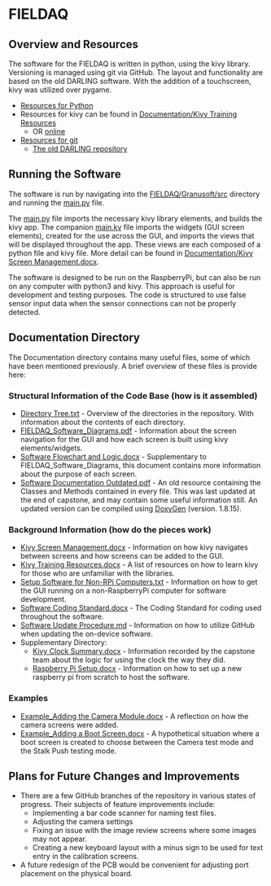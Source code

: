 # FIELDAQ

## Overview and Resources
The software for the FIELDAQ is written in python, using the kivy library. Versioning is managed using git via GitHub. The layout and functionality are based on the old DARLING software. With the addition of a touchscreen, kivy was utilized over pygame.

- [Resources for Python](https://www.python.org/about/gettingstarted/)
- Resources for kivy can be found in [Documentation/Kivy Training Resources](https://github.com/byu-crop-biomechanics-lab/FIELDAQ/blob/master/Documentation/Kivy%20Training%20Resources.docx)
  - OR [online](https://kivy.org/doc/stable/gettingstarted/index.html)
- [Resources for git](https://guides.github.com/introduction/git-handbook/)
  - [The old DARLING repository](https://github.com/byu-crop-biomechanics-lab/DARLING_Software.git)

## Running the Software
The software is run by navigating into the [FIELDAQ/Granusoft/src](https://github.com/byu-crop-biomechanics-lab/FIELDAQ/tree/master/Granusoft/src) directory and running the [main.py](https://github.com/byu-crop-biomechanics-lab/FIELDAQ/blob/master/Granusoft/src/main.py) file.

The [main.py](https://github.com/byu-crop-biomechanics-lab/FIELDAQ/blob/master/Granusoft/src/main.py) file imports the necessary kivy library elements, and builds the kivy app. The companion [main.kv](https://github.com/byu-crop-biomechanics-lab/FIELDAQ/blob/master/Granusoft/src/main.kv) file imports the widgets (GUI screen elements), created for the use across the GUI, and imports the views that will be displayed throughout the app. These views are each composed of a python file and kivy file. More detail can be found in [Documentation/Kivy Screen Management.docx](https://github.com/byu-crop-biomechanics-lab/FIELDAQ/blob/master/Documentation/Kivy%20Screen%20Management.docx).

The software is designed to be run on the RaspberryPi, but can also be run on any computer with python3 and kivy. This approach is useful for development and testing purposes. The code is structured to use false sensor input data when the sensor connections can not be properly detected.

## Documentation Directory
The Documentation directory contains many useful files, some of which have been mentioned previously. A brief overview of these files is provide here:
### Structural Information of the Code Base (how is it assembled)
- [Directory Tree.txt](https://github.com/byu-crop-biomechanics-lab/FIELDAQ/blob/master/Documentation/Directory%20Tree.txt) -  Overview of the directories in the repository. With information about the contents of each directory.
- [FIELDAQ_Software_Diagrams.pdf](https://github.com/byu-crop-biomechanics-lab/FIELDAQ/blob/master/Documentation/FIELDAQ_Software_Diagrams.pdf) - 	Information about the screen navigation for the GUI and how each screen is built using kivy elements/widgets.
- [Software Flowchart and Logic.docx](https://github.com/byu-crop-biomechanics-lab/FIELDAQ/blob/master/Documentation/Software%20Flowchart%20and%20Logic.docx) - 	Supplementary to FIELDAQ_Software_Diagrams, this document contains more information about the purpose of each screen.
- [Software Documentation Outdated.pdf](https://github.com/byu-crop-biomechanics-lab/FIELDAQ/blob/master/Documentation/Software%20Documentation%20Outdated.pdf) - 	An old resource containing the Classes and Methods contained in every file. This was last updated at the end of capstone, and may contain some useful information still. An updated version can be compiled using [DoxyGen](https://www.doxygen.nl/index.html) (version. 1.8.15).
### Background Information (how do the pieces work)
- [Kivy Screen Management.docx](https://github.com/byu-crop-biomechanics-lab/FIELDAQ/blob/master/Documentation/Kivy%20Screen%20Management.docx) - 	Information on how kivy navigates between screens and how screens can be added to the GUI.
- [Kivy Training Resources.docx](https://github.com/byu-crop-biomechanics-lab/FIELDAQ/blob/master/Documentation/Kivy%20Training%20Resources.docx) - 	A list of resources on how to learn kivy for those who are unfamiliar with the libraries.
- [Setup Software for Non-RPi Computers.txt](https://github.com/byu-crop-biomechanics-lab/FIELDAQ/blob/master/Documentation/Setup%20Software%20for%20Non-RPi%20Computers.txt) -  Information on how to get the GUI running on a non-RaspberryPi computer for software development.
- [Software Coding Standard.docx](https://github.com/byu-crop-biomechanics-lab/FIELDAQ/blob/master/Documentation/Software%20Coding%20Standard.docx) -	The Coding Standard for coding used throughout the software.
- [Software Update Procedure.md](https://github.com/byu-crop-biomechanics-lab/FIELDAQ/blob/master/Documentation/Software%20Update%20Procedure.md) - 	Information on how to utilize GitHub when updating the on-device software.
- Supplementary Directory:
  - [Kivy Clock Summary.docx](https://github.com/byu-crop-biomechanics-lab/FIELDAQ/blob/master/Documentation/Supplementary/Kivy%20Clock%20Summary.docx) - 	Information recorded by the capstone team about the logic for using the clock the way they did.
  - [Raspberry Pi Setup.docx](https://github.com/byu-crop-biomechanics-lab/FIELDAQ/blob/master/Documentation/Supplementary/Raspberry%20Pi%20Setup.docx) - 	Information on how to set up a new raspberry pi from scratch to host the software.
### Examples
- [Example_Adding the Camera Module.docx](https://github.com/byu-crop-biomechanics-lab/FIELDAQ/blob/master/Documentation/Example_Adding%20the%20Camera%20Module.docx) - A reflection on how the camera screens were added.
- [Example_Adding a Boot Screen.docx](https://github.com/byu-crop-biomechanics-lab/FIELDAQ/blob/master/Documentation/Example_Adding%20a%20Boot%20Screen.docx) - A hypothetical situation where a boot screen is created to choose between the Camera test mode and the Stalk Push testing mode.

## Plans for Future Changes and Improvements
- There are a few GitHub branches of the repository in various states of progress. Their subjects of feature improvements include:
  - Implementing a bar code scanner for naming test files.
  - Adjusting the camera settings
  - Fixing an issue with the image review screens where some images may not appear.
  - Creating a new keyboard layout with a minus sign to be used for text entry in the calibration screens.
- A future redesign of the PCB would be convenient for adjusting port placement on the physical board.
